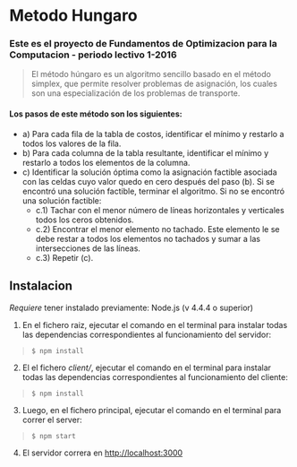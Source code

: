 # Metodo Hungaro
### Este es el proyecto de Fundamentos de Optimizacion para la Computacion - periodo lectivo 1-2016

> El método húngaro es un algoritmo sencillo basado en el método simplex, que permite resolver problemas de asignación, los cuales son una especialización de los problemas de transporte. 

#### Los pasos de este método son los siguientes:

- a) Para cada fila de la tabla de costos, identificar el mínimo y restarlo a todos los valores de la fila.
- b) Para cada columna de la tabla resultante, identificar el mínimo y restarlo a todos los elementos de la
columna.
- c) Identificar la solución óptima como la asignación factible asociada con las celdas cuyo valor quedo en cero
después del paso (b). Si se encontró una solución factible, terminar el algoritmo. Si no se encontró una
solución factible:
  - c.1) Tachar con el menor número de líneas horizontales y verticales todos los ceros obtenidos.
  - c.2) Encontrar el menor elemento no tachado. Este elemento le se debe restar a todos los elementos no
tachados y sumar a las intersecciones de las líneas.
  - c.3) Repetir (c).
  
## Instalacion

*Requiere* tener instalado previamente: Node.js (v 4.4.4 o superior)

1. En el fichero raiz, ejecutar el comando en el terminal para instalar todas las dependencias correspondientes al funcionamiento del servidor: 
>```$ npm install```

2. El el fichero *client/*, ejecutar el comando en el terminal para instalar todas las dependencias correspondientes al funcionamiento del cliente:
>```$ npm install```

3. Luego, en el fichero principal, ejecutar el comando en el terminal para correr el server:
>```$ npm start```

4. El servidor correra en [http://localhost:3000](http://localhost:3000)
